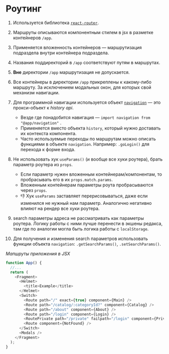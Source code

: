 # Роутинг

1. Используется библиотека [`react-router`](https://reactrouter.com).

2. Маршруты описываются компонентным стилем в jsx в разметке контейнеров `/app`. 

3. Применяется вложенность контейнеров — маршрутизация подраздела внутри контейнера подраздела. 

4. Названия поддиректорий в `/app` соответствуют путям в маршрутах.

5. **Вне** директории `/app` маршрутизация не допускается.

6. Все контейнеры в директории `/app` прикреплены к какому-либо маршруту. За исключением модальных окон, для которых
  свой механизм навигации.

7. Для программной навигации используется объект [`navigation`](https://github.com/ylabio/react-skeleton/blob/master/src/app/navigation.js) — это прокси-объект к *history api*.
    - Везде где понадобится навигация — `import navigation from "@app/navigation"` .
    - Применяется вместо объекта `history`, который нужно доставать их контекста компонента.
    - Часто используемые переходы по маршрутам можно описать функциями в объекте `navigation`. Например: `.goLogin()` для перехода к форме входа.

8. Не использовать хук `useParams()` (и вообще все хуки роутера), брать параметр роутера из `props`. 
    - Если параметр нужен вложенным контейнерам/компонентам, то пробрасывать его в их `props.match.params`.
    - Вложенным контейнерам параметры роута пробрасываются через `props`.
    - 👎 Хук `useParams` заставляет перерисовываться, даже если изменился не нужный нам параметр. Аналогично негативно
    влияют на рендер все хуки роутера.

9. search параметры адреса не рассматривать как параметры роутера. Логику работы с ними лучше перенести в экшены редакса, там где по аналогии могла быть логика работы с `localStorage`. 

10. Для получения и изменения search параметров использовать функции объекта `navigation`: `.getSearchParams()`, `.setSearchParams()`.

*Мапшруты приложения в JSX*
```js
function App() {
  //...
  return (
    <Fragment>
      <Helmet>
        <title>Example</title>
      </Helmet>
      <Switch>
        <Route path="/" exact={true} component={Main} />
        <Route path="/catalog/:categoryId?" component={Catalog} />
        <Route path="/about" component={About} />
        <Route path="/login" component={Login} />
        <RoutePrivate path="/private" failpath="/login" component={Private} />
        <Route component={NotFound} />
      </Switch>
      <Modals />
    </Fragment>
  );
}

```
